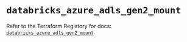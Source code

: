 # `databricks_azure_adls_gen2_mount`

Refer to the Terraform Registory for docs: [`databricks_azure_adls_gen2_mount`](https://registry.terraform.io/providers/databricks/databricks/1.28.0/docs/resources/azure_adls_gen2_mount).
